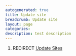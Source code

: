 ```yaml
---
autogenerated: true
title: Update site
breadcrumb: Update site
layout: page
categories: 
description: test description
---
```


1.  REDIRECT [Update Sites](Update_Sites "wikilink")
